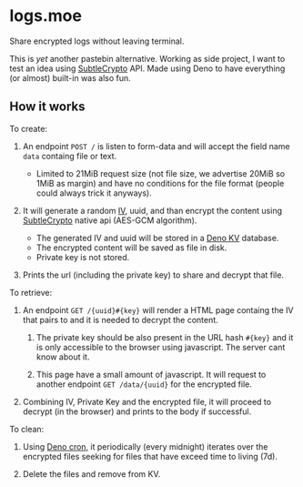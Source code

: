 # logs.moe

Share encrypted logs without leaving terminal.

This is _yet_ another pastebin alternative. Working as side project, I want to test an idea using [SubtleCrypto](https://developer.mozilla.org/en-US/docs/Web/API/SubtleCrypto) API. Made using Deno to have everything (or almost) built-in was also fun.

## How it works

To create:

1. An endpoint `POST /` is listen to form-data and will accept the field name `data` containg file or text.

   - Limited to 21MiB request size (not file size, we advertise 20MiB so 1MiB as margin) and have no conditions for the file format (people could always trick it anyways).

1. It will generate a random [IV](https://en.wikipedia.org/wiki/Initialization_vector), uuid, and than encrypt the content using [SubtleCrypto](https://developer.mozilla.org/en-US/docs/Web/API/SubtleCrypto/encrypt) native api (AES-GCM algorithm).

   - The generated IV and uuid will be stored in a [Deno KV](https://docs.deno.com/deploy/kv/manual) database.
   - The encrypted content will be saved as file in disk.
   - Private key is not stored.

1. Prints the url (including the private key) to share and decrypt that file.

To retrieve:

1. An endpoint `GET /{uuid}#{key}` will render a HTML page containg the IV that pairs to and it is needed to decrypt the content.

   1. The private key should be also present in the URL hash `#{key}` and it is only accessible to the browser using javascript. The server cant know about it.

   1. This page have a small amount of javascript. It will request to another endpoint `GET /data/{uuid}` for the encrypted file.

1. Combining IV, Private Key and the encrypted file, it will proceed to decrypt (in the browser) and prints to the body if successful.

To clean:

1. Using [Deno cron](https://docs.deno.com/deploy/kv/manual/cron), it periodically (every midnight) iterates over the encrypted files seeking for files that have exceed time to living (7d).

1. Delete the files and remove from KV.
